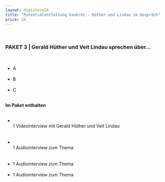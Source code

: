 ```yaml
---
layout: digistore24
title: "Potentialentfaltung konkret - Hüther und Lindau im Gespräch"
price: 24
---
```

<div><br>
<h3>PAKET 3 | Gerald H&#xFC;ther und Veit Lindau sprechen &#xFC;ber...</h3><br>
<ul><li>A</li><br>
<li>B</li><br>
<li>C</li><br>
</ul><strong>Im Paket enthalten</strong></div><br>
<ul><li><br>
<div>1 Videointerview mit Gerald H&#xFC;ther und Veit Lindau</div><br>
</li><br>
<li><br>
<div>1 Audiointerview zum Thema</div><br>
</li><br>
<li>1 Audiointerview zum Thema</li><br>
<li>1 Audiointerview zum Thema</li><br>
</ul>